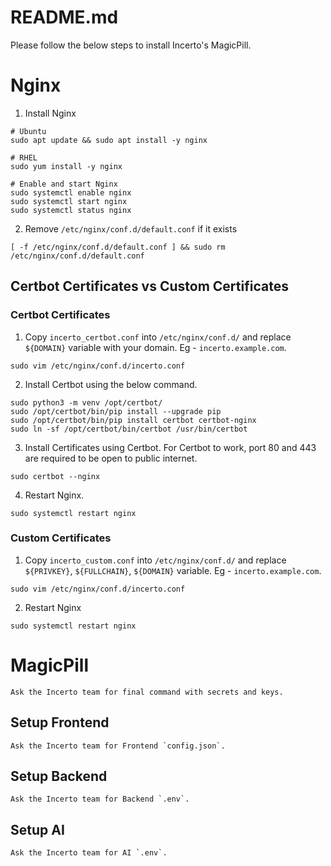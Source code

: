 # README.md

Please follow the below steps to install Incerto's MagicPill.

# Nginx

1. Install Nginx
```
# Ubuntu
sudo apt update && sudo apt install -y nginx

# RHEL
sudo yum install -y nginx

# Enable and start Nginx
sudo systemctl enable nginx
sudo systemctl start nginx
sudo systemctl status nginx
```

2. Remove `/etc/nginx/conf.d/default.conf` if it exists
```
[ -f /etc/nginx/conf.d/default.conf ] && sudo rm /etc/nginx/conf.d/default.conf
```

## Certbot Certificates vs Custom Certificates

### Certbot Certificates

1. Copy `incerto_certbot.conf` into `/etc/nginx/conf.d/` and replace `${DOMAIN}` variable with your domain. Eg - `incerto.example.com`.
```
sudo vim /etc/nginx/conf.d/incerto.conf
```

2. Install Certbot using the below command.
```
sudo python3 -m venv /opt/certbot/
sudo /opt/certbot/bin/pip install --upgrade pip
sudo /opt/certbot/bin/pip install certbot certbot-nginx
sudo ln -sf /opt/certbot/bin/certbot /usr/bin/certbot
```

3. Install Certificates using Certbot. For Certbot to work, port 80 and 443 are required to be open to public internet.
```
sudo certbot --nginx
```

4. Restart Nginx.
```
sudo systemctl restart nginx
```

### Custom Certificates

1. Copy `incerto_custom.conf` into `/etc/nginx/conf.d/` and replace `${PRIVKEY}`, `${FULLCHAIN}`, `${DOMAIN}` variable. Eg - `incerto.example.com`.
```
sudo vim /etc/nginx/conf.d/incerto.conf
```

2. Restart Nginx
```
sudo systemctl restart nginx
```

# MagicPill

```
Ask the Incerto team for final command with secrets and keys.
```

## Setup Frontend 

```
Ask the Incerto team for Frontend `config.json`.
```

## Setup Backend

```
Ask the Incerto team for Backend `.env`.
```

## Setup AI

```
Ask the Incerto team for AI `.env`.
```